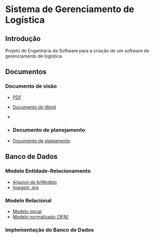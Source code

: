 # Sistema de Gerenciamento de Logística

## Introdução

Projeto de Engenharia de Software para a criação de um software de gerenciamento de logística.

## Documentos

### Documento de visão

- [PDF](https://github.com/DeepBlueMax/Sistema-Gerenciamento-Logistica/blob/master/Docs/Documento%20de%20Vis%C3%A3o.pdf "Documento de Visão.pdf")
- [Documento do Word](https://github.com/DeepBlueMax/Sistema-Gerenciamento-Logistica/blob/master/Docs/Documento%20de%20Vis%C3%A3o.docx "Documento de Visão.docx")
- 
- ### Documento de planejamento

- [Documento de plajeamento](https://docs.google.com/document/d/1HKZ4FkvAQvrDR4CnwQv9FIIsQt7KsBa_C6eHDCXT8lc/edit# "Documento de planejamento") 

## Banco de Dados

### Modelo Entidade-Relacionamento

- [Arquivo do brModelo](https://github.com/DeepBlueMax/Sistema-Gerenciamento-Logistica/blob/master/Docs/Modelo%20ER.brM "Modelo ER.brm")
- [Imagem .jpg](https://github.com/DeepBlueMax/Sistema-Gerenciamento-Logistica/blob/master/Docs/Modelo%20ER.jpg "Modelo ER.jpg")

### Modelo Relacional

- [Modelo inicial](https://github.com/DeepBlueMax/Sistema-Gerenciamento-Logistica/blob/master/docs/Modelo%20Relacional.md "Modelo Relacional.md")
- [Modelo normalizado (3FN)](https://github.com/DeepBlueMax/Sistema-Gerenciamento-Logistica/blob/master/docs/Modelo%20Relacional%20Normalizado.md "Modelo Relacional Normalizado.md")




### Implementação do Banco de Dados

